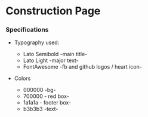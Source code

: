 # Construction Page
### Specifications
* Typography used:
    * Lato Semibold -main title-
    * Lato Light -major text-
    * FontAwesome -fb and github logos / heart icon-

* Colors
    * 000000 -bg-
    * 700000 - red box-
    * 1a1a1a - footer box-
    * b3b3b3 -text-
